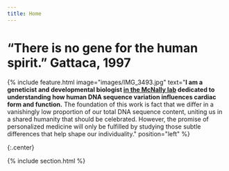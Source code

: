 ```yaml
---
title: Home
---
```

# “There is no gene for the human spirit.” Gattaca, 1997

{% include feature.html
  image="images/IMG_3493.jpg"
  text="<strong>I am a geneticist and developmental biologist <a href='https://labs.feinberg.northwestern.edu/mcnally/members/index.html'>in the McNally lab</a> dedicated to understanding how human DNA sequence variation influences cardiac form and function.</strong> The foundation of this work is fact that we differ in a vanishingly low proportion of our total DNA sequence content, uniting us in a shared humanity that should be celebrated. However, the promise of personalized medicine will only be fulfilled by studying those subtle differences that help shape our individuality." 
  position="left"
%}


{:.center}

{% include section.html %}

